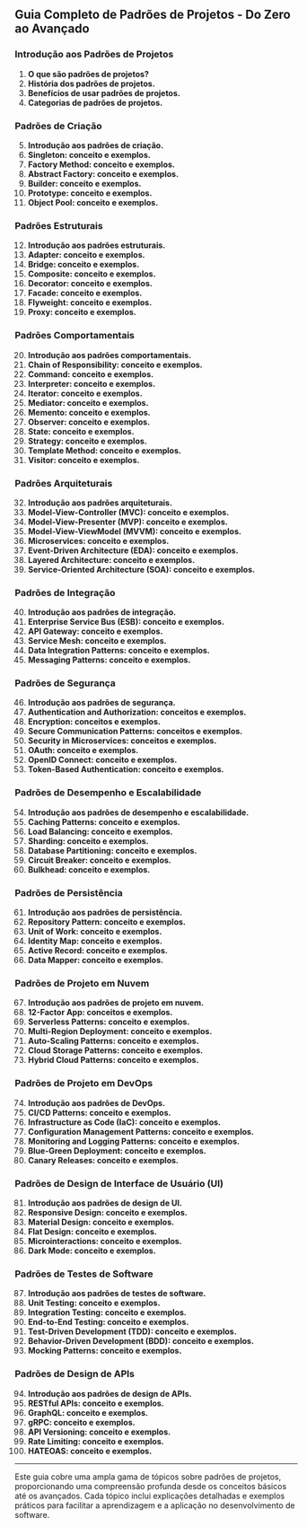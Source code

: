 ## Guia Completo de Padrões de Projetos - Do Zero ao Avançado

### Introdução aos Padrões de Projetos

1. **O que são padrões de projetos?**
2. **História dos padrões de projetos.**
3. **Benefícios de usar padrões de projetos.**
4. **Categorias de padrões de projetos.**

### Padrões de Criação

5. **Introdução aos padrões de criação.**
6. **Singleton: conceito e exemplos.**
7. **Factory Method: conceito e exemplos.**
8. **Abstract Factory: conceito e exemplos.**
9. **Builder: conceito e exemplos.**
10. **Prototype: conceito e exemplos.**
11. **Object Pool: conceito e exemplos.**

### Padrões Estruturais

12. **Introdução aos padrões estruturais.**
13. **Adapter: conceito e exemplos.**
14. **Bridge: conceito e exemplos.**
15. **Composite: conceito e exemplos.**
16. **Decorator: conceito e exemplos.**
17. **Facade: conceito e exemplos.**
18. **Flyweight: conceito e exemplos.**
19. **Proxy: conceito e exemplos.**

### Padrões Comportamentais

20. **Introdução aos padrões comportamentais.**
21. **Chain of Responsibility: conceito e exemplos.**
22. **Command: conceito e exemplos.**
23. **Interpreter: conceito e exemplos.**
24. **Iterator: conceito e exemplos.**
25. **Mediator: conceito e exemplos.**
26. **Memento: conceito e exemplos.**
27. **Observer: conceito e exemplos.**
28. **State: conceito e exemplos.**
29. **Strategy: conceito e exemplos.**
30. **Template Method: conceito e exemplos.**
31. **Visitor: conceito e exemplos.**

### Padrões Arquiteturais

32. **Introdução aos padrões arquiteturais.**
33. **Model-View-Controller (MVC): conceito e exemplos.**
34. **Model-View-Presenter (MVP): conceito e exemplos.**
35. **Model-View-ViewModel (MVVM): conceito e exemplos.**
36. **Microservices: conceito e exemplos.**
37. **Event-Driven Architecture (EDA): conceito e exemplos.**
38. **Layered Architecture: conceito e exemplos.**
39. **Service-Oriented Architecture (SOA): conceito e exemplos.**

### Padrões de Integração

40. **Introdução aos padrões de integração.**
41. **Enterprise Service Bus (ESB): conceito e exemplos.**
42. **API Gateway: conceito e exemplos.**
43. **Service Mesh: conceito e exemplos.**
44. **Data Integration Patterns: conceito e exemplos.**
45. **Messaging Patterns: conceito e exemplos.**

### Padrões de Segurança

46. **Introdução aos padrões de segurança.**
47. **Authentication and Authorization: conceitos e exemplos.**
48. **Encryption: conceitos e exemplos.**
49. **Secure Communication Patterns: conceitos e exemplos.**
50. **Security in Microservices: conceitos e exemplos.**
51. **OAuth: conceito e exemplos.**
52. **OpenID Connect: conceito e exemplos.**
53. **Token-Based Authentication: conceito e exemplos.**

### Padrões de Desempenho e Escalabilidade

54. **Introdução aos padrões de desempenho e escalabilidade.**
55. **Caching Patterns: conceito e exemplos.**
56. **Load Balancing: conceito e exemplos.**
57. **Sharding: conceito e exemplos.**
58. **Database Partitioning: conceito e exemplos.**
59. **Circuit Breaker: conceito e exemplos.**
60. **Bulkhead: conceito e exemplos.**

### Padrões de Persistência

61. **Introdução aos padrões de persistência.**
62. **Repository Pattern: conceito e exemplos.**
63. **Unit of Work: conceito e exemplos.**
64. **Identity Map: conceito e exemplos.**
65. **Active Record: conceito e exemplos.**
66. **Data Mapper: conceito e exemplos.**

### Padrões de Projeto em Nuvem

67. **Introdução aos padrões de projeto em nuvem.**
68. **12-Factor App: conceitos e exemplos.**
69. **Serverless Patterns: conceito e exemplos.**
70. **Multi-Region Deployment: conceito e exemplos.**
71. **Auto-Scaling Patterns: conceito e exemplos.**
72. **Cloud Storage Patterns: conceito e exemplos.**
73. **Hybrid Cloud Patterns: conceito e exemplos.**

### Padrões de Projeto em DevOps

74. **Introdução aos padrões de DevOps.**
75. **CI/CD Patterns: conceito e exemplos.**
76. **Infrastructure as Code (IaC): conceito e exemplos.**
77. **Configuration Management Patterns: conceito e exemplos.**
78. **Monitoring and Logging Patterns: conceito e exemplos.**
79. **Blue-Green Deployment: conceito e exemplos.**
80. **Canary Releases: conceito e exemplos.**

### Padrões de Design de Interface de Usuário (UI)

81. **Introdução aos padrões de design de UI.**
82. **Responsive Design: conceito e exemplos.**
83. **Material Design: conceito e exemplos.**
84. **Flat Design: conceito e exemplos.**
85. **Microinteractions: conceito e exemplos.**
86. **Dark Mode: conceito e exemplos.**

### Padrões de Testes de Software

87. **Introdução aos padrões de testes de software.**
88. **Unit Testing: conceito e exemplos.**
89. **Integration Testing: conceito e exemplos.**
90. **End-to-End Testing: conceito e exemplos.**
91. **Test-Driven Development (TDD): conceito e exemplos.**
92. **Behavior-Driven Development (BDD): conceito e exemplos.**
93. **Mocking Patterns: conceito e exemplos.**

### Padrões de Design de APIs

94. **Introdução aos padrões de design de APIs.**
95. **RESTful APIs: conceito e exemplos.**
96. **GraphQL: conceito e exemplos.**
97. **gRPC: conceito e exemplos.**
98. **API Versioning: conceito e exemplos.**
99. **Rate Limiting: conceito e exemplos.**
100. **HATEOAS: conceito e exemplos.**

---

Este guia cobre uma ampla gama de tópicos sobre padrões de projetos, proporcionando uma compreensão profunda desde os
conceitos básicos até os avançados. Cada tópico inclui explicações detalhadas e exemplos práticos para facilitar a
aprendizagem e a aplicação no desenvolvimento de software.
